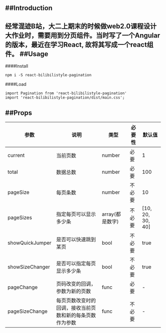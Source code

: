 ##Introduction
----
经常混迹B站，大二上期末的时候做web2.0课程设计大作业时，需要用到分页组件。当时写了一个Angular的版本，最近在学习React, 故将其写成一个react组件。
##Usage
----
####Install
```
npm i -S react-bilibilistyle-pagination
```

####Load
```
import Pagination from 'react-bilibilistyle-pagination'
import 'react-bilibilistyle-pagination/dist/main.css';
```
##Props
----
参数 | 说明 | 类型 | 必要性 |默认值
------------ | ------------ | ------------ | ------------ | ----------|
current | 当前页数 | number | 必要 | 1 |
total | 数据总数 | number | 必要 | 100 |
pageSize | 每页条数 | number | 不必要 | 10 |
pageSizes | 指定每页可以显示多少条 | array(都是数字) | 不必要 | [10, 20, 30, 40] |
showQuickJumper | 是否可以快速跳到某页 | bool | 不必要 | true |
showSizeChanger | 是否可以指定每页显示多少条 | bool | 不必要 | true |
pageChange | 页码改变的回调，参数为新的页数 | func | 必要 | - |
pageSizeChange | 每页页数改变时的回调，接收当前页数和新的每条页数作为参数 | func | 不必要 | - |